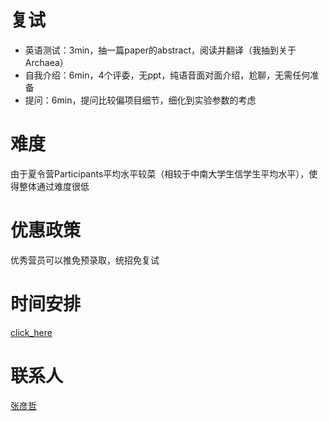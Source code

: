 # 复试
* 英语测试：3min，抽一篇paper的abstract，阅读并翻译（我抽到关于Archaea）
* 自我介绍：6min，4个评委，无ppt，纯语音面对面介绍，尬聊，无需任何准备
* 提问：6min，提问比较偏项目细节，细化到实验参数的考虑

# 难度
由于夏令营Participants平均水平较菜（相较于中南大学生信学生平均水平），使得整体通过难度很低

# 优惠政策
优秀营员可以推免预录取，统招免复试

# 时间安排
[click_here](https://github.com/CSUBioinformatics1801/Preparation-for-graduate/blob/main/上海科技大学/2021年上科大生院夏令营活动开营仪式日程（0719批次）-0720.pdf)

# 联系人
[张彦哲](https://www.linkedin.com/in/sean-peldom-zhang-803108200/)
